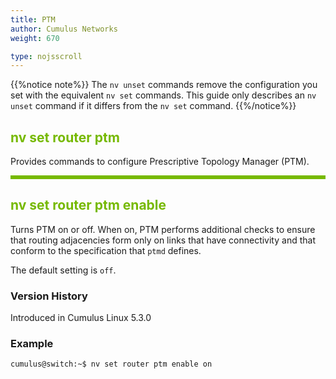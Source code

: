 ```yaml
---
title: PTM
author: Cumulus Networks
weight: 670

type: nojsscroll
---
```

<style>
h { color: RGB(118,185,0)}
</style>
{{%notice note%}}
The `nv unset` commands remove the configuration you set with the equivalent `nv set` commands. This guide only describes an `nv unset` command if it differs from the `nv set` command.
{{%/notice%}}

## <h>nv set router ptm

Provides commands to configure Prescriptive Topology Manager (PTM).

<HR STYLE="BORDER: DASHED RGB(118,185,0) 0.5PX;BACKGROUND-COLOR: RGB(118,185,0);HEIGHT: 4.0PX;"/>

## <h>nv set router ptm enable</h>

Turns PTM on or off. When on, PTM performs additional checks to ensure that routing adjacencies form only on links that have connectivity and that conform to the specification that `ptmd` defines.

The default setting is `off`.

### Version History

Introduced in Cumulus Linux 5.3.0

### Example

```
cumulus@switch:~$ nv set router ptm enable on
```
